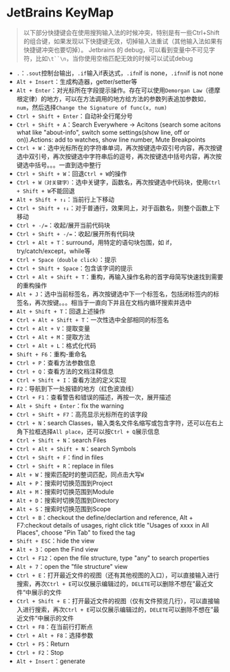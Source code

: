 # JetBrains KeyMap  

> 以下部分快捷键会在使用搜狗输入法的时候冲突，特别是有一些Ctrl+Shift的组合键，如果发现以下快捷键无效，切掉输入法重试（其他输入法如果有快捷键冲突也要切掉）。
> Jetbrains 的 debug，可以看到变量中不可见字符，比如`\t``\n`，当你使用空格匹配无效的时候可以试试debug

- `.`：`.sout`控制台输出，`.if`输入if表达式，`.ifn`if is none，`.ifnn`if is not none  
- `Alt + Insert`：生成构造器，getter/setter等  
- `Alt + Enter`：对光标所在字段提示操作。存在可以使用`Demorgan Law`（德摩根定律）的地方，可以在方法调用的地方给方法的参数列表追加参数如`, num`，然后选择`Change the Signature of func(x, num)`  
- `Ctrl + Shift + Enter`：自动补全行尾分号  
- `Ctrl + Shift + A`：Search Everywhere -> Acitons (search some acitons what like "about-info", switch some settings(show line, off or on)).Actions: add to watches, show line number, Mute Breakpoints  
- `Ctrl + W`：选中光标所在的字符串单词，再次按键选中双引号内容，再次按键选中双引号，再次按键选中字符串后的逗号，再次按键选中括号内容，再次按键选中括号。。。一直到选中整行  
- `Ctrl + Shift + W`：回退`Ctrl + W`的操作  
- `Ctrl + W（对关键字）`：选中关键字，函数名，再次按键选中代码块，使用`Ctrl + Shift + W`不能回退  
- `Alt + Shift + ↑↓`：当前行上下移动  
- `Ctrl + Shift + ↑↓`：对于普通行，效果同上，对于函数名，则整个函数上下移动  
- `Ctrl + -/=`：收起/展开当前代码块  
- `Ctrl + Shift + -/=`：收起/展开所有代码块  
- `Ctrl + Alt + T`：surround，用特定的语句块包围，如 if，try/catch/except，while等  
- `Ctrl + Space（double click）`：提示  
- `Ctrl + Shift + Space`：包含该字词的提示  
- `Ctrl + Alt + Shift + T`：重构，再输入操作名称的首字母简写快速找到需要的重构操作
- `Alt + J`：选中当前标签名，再次按键选中下一个标签名，包括闭标签内的标签名，再次按键。。。相当于一直向下并且在文档内循环搜索并选中  
- `Alt + Shift + T`：回退上述操作  
- `Ctrl + Alt + Shift + T`：一次性选中全部相同的标签名  
- `Ctrl + Alt + V`：提取变量  
- `Ctrl + Alt + M`：提取方法  
- `Ctrl + Alt + L`：格式化代码  
- `Shift + F6`：重构-重命名  
- `Ctrl + P`：查看方法参数信息  
- `Ctrl + Q`：查看方法的文档注释信息  
- `Ctrl + Shift + I`：查看方法的定义实现  
- `F2`：导航到下一处报错的地方（红色波浪线）  
- `Ctrl + F1`：查看警告和错误的描述，再按一次，展开描述  
- `Alt + Shift + Enter`：fix the warning  
- `Ctrl + Shift + F7`：高亮显示光标所在的该字段  
- `Ctrl + N`：search Classes，输入类名文件名缩写或包含字符，还可以在右上角下拉框选择`All place`，还可以按`Ctrl + Q`展示信息  
- `Ctrl + Shift + N`：search Files  
- `Ctrl + Alt + Shift + N`：search Symbols  
- `Ctrl + Shift + F`：find in files  
- `Ctrl + Shift + R`：replace in files  
- `Alt + W`：搜索匹配时的整词匹配，同点击大写`W`  
- `Alt + P`：搜索时切换范围到Project  
- `Alt + M`：搜索时切换范围到Module  
- `Alt + D`：搜索时切换范围到Directory  
- `Alt + S`：搜索时切换范围到Scope  
- `Ctrl + B`：checkout the define/declartion and reference, Alt + F7:checkout details of usages, right click title "Usages of xxxx in All Places", choose "Pin Tab" to fixed the tag  
- `Shift + ESC`：hide the view  
- `Alt + 3`：open the Find view  
- `Ctrl + F12`：open the file structure, type "any" to search properties  
- `Alt + 7`：open the "file structure" view  
- `Ctrl + E`：打开最近文件的视图（还有其他视图的入口），可以直接输入进行搜索，再次`Ctrl + E`可以仅展示编辑过的，`DELETE`可以删除不想在”最近文件“中展示的文件  
- `Ctrl + Shift + E`：打开最近文件的视图（仅有文件预览几行），可以直接输入进行搜索，再次`Ctrl + E`可以仅展示编辑过的，`DELETE`可以删除不想在”最近文件“中展示的文件  
- `Ctrl + F8`：在当前行打断点  
- `Ctrl + Alt + F8`：选择参数  
- `Ctrl + F5`：Return  
- `Ctrl + F2`：Stop  
- `Alt + Insert`：generate  
